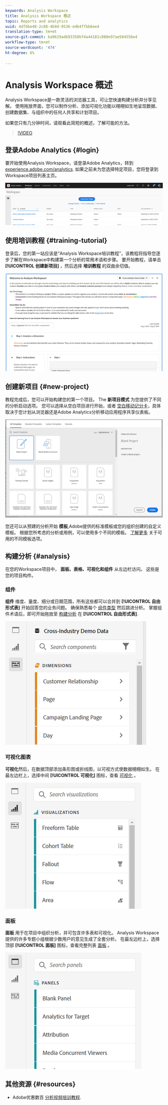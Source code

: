 ```yaml
---
keywords: Analysis Workspace
title: Analysis Workspace 概述
topic: Reports and analytics
uuid: 4df6be48-2c88-4b9d-9536-ed64ffbb6ee4
translation-type: tm+mt
source-git-commit: ba9629adb93358bf4a44181c880e97ae584556e4
workflow-type: tm+mt
source-wordcount: '474'
ht-degree: 6%

---
```



# Analysis Workspace 概述

Analysis Workspace是一款灵活的浏览器工具，可让您快速构建分析并分享见解。 使用拖放界面，您可以制作分析、添加可视化功能以栩栩如生地呈现数据、创建数据集、与组织中的任何人共享和计划项目。

如果您只有几分钟时间，请观看此简短的概述，了解可能的方法。

>[!VIDEO](https://video.tv.adobe.com/v/26266/?quality=12)

## 登录Adobe Analytics {#login}

要开始使用Analysis Workspace，请登录Adobe Analytics，转到 [experience.adobe.com/analytics](https://experience.adobe.com/analytics). 如果之前未为您选择特定项目，您将登录到Workspace项目列表主页。

![](assets/login-analytics.png)

## 使用培训教程 {#training-tutorial}

登录后，您的第一站应该是“Analysis Workspace培训教程”，该教程将指导您逐步了解在Workspace中构建第一个分析的常用术语和步骤。 要开始教程，请单击 **[!UICONTROL 创建新项目]** ，然后选择 **培训教程** 的双曲余切值。

![](assets/training-tutorial.png)

## 创建新项目 {#new-project}

教程完成后，您可以开始构建您的第一个项目。 The **新项目模式** 为您提供了不同的分析启动选项。 您可以选择从空白项目进行开始，或者 [空白移动记分卡](https://docs.adobe.com/content/help/zh-Hans/analytics/analyze/mobapp/curator.html)，具体取决于您计划从浏览器还是Adobe Analytics分析移动应用程序共享仪表板。

![](assets/create-new-project.png)

您还可以从预建的分析开始 **模板**,Adobe提供的标准模板或您的组织创建的自定义模板。 根据您所考虑的分析或用例，可以使用多个不同的模板。 [了解更多](/help/analysis-workspace/build-workspace-project/starter-projects.md) 关于可用的不同模板选项。

## 构建分析 {#analysis}

在您的Workspace项目中， **面板、表格、可视化和组件** 从左边栏访问。 这些是您的项目构件。

### 组件

**组件** 维度、量度、细分或日期范围，所有这些都可以合并到 **[!UICONTROL 自由形式表]** 开始回答您的业务问题。 确保熟悉每个 [组件类型](/help/components/overview.md) 然后跳进分析。 掌握组件术语后，即可开始拖放至 [构建分析](/help/analysis-workspace/build-workspace-project/freeform-overview.md) 在 **[!UICONTROL 自由形式表]**.

![](assets/build-components.png)

### 可视化图表

**可视化**&#x200B;然后，在数据顶部添加条形图或折线图，以可视方式使数据栩栩如生。 在最左边栏上，选择中间 **[!UICONTROL 可视化]** 图标，查看 [可视化](/help/analysis-workspace/visualizations/freeform-analysis-visualizations.md) 。

![](assets/build-visualizations.png)

### 面板

**面板** 用于在项目中组织分析，并可包含许多表和可视化。 Analysis Workspace提供的许多专题小组根据少数用户的意见生成了全套分析。 在最左边栏上，选择顶部 **[!UICONTROL 面板]** 图标，查看完整列表 [面板](/help/analysis-workspace/c-panels/panels.md) 。

![](assets/build-panels.png)

## 其他资源 {#resources}

* Adobe优惠数百 [分析视频培训教程](https://docs.adobe.com/content/help/en/analytics-learn/tutorials/overview.html).
